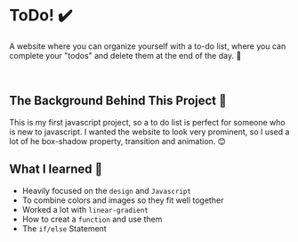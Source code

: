 # ToDo! :heavy_check_mark:

A website where you can organize yourself with a to-do list, where you can complete your "todos" and delete them at the end of the day. :tada:

&nbsp;

## The Background Behind This Project :open_book:

This is my first javascript project, so a to do list is perfect for someone who is new to javascript. I wanted the website to look very prominent, so I used a lot of he box-shadow property, transition and animation. :blush:

## What I learned :brain:

- Heavily focused on the `design` and `Javascript`
- To combine colors and images so they fit well together
- Worked a lot with `linear-gradient`
- How to creat a `function` and use them
- The `if/else` Statement
